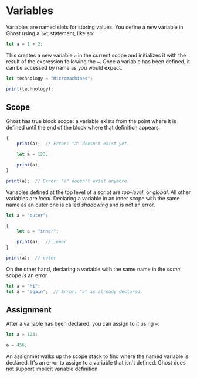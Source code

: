 # Variables

Variables are named slots for storing values. You define a new variable in Ghost using a `let` statement, like so:

```javascript
let a = 1 + 2;
```

This creates a new variable `a` in the current scope and initializes it with the result of the expression following the `=`. Once a variable has been defined, it can be accessed by name as you would expect.

```javascript
let technology = "Micromachines";

print(technology);
```

## Scope
Ghost has true block scope: a variable exists from the point where it is defined until the end of the block where that definition appears.

```javascript
{
    print(a);  // Error: "a" doesn't exist yet.

    let a = 123;

    print(a);
}

print(a);  // Error: "a" doesn't exist anymore.
```

Variables defined at the top level of a script are _top-level_, or _global_. All other variables are _local_. Declaring a variable in an inner scope with the same name as an outer one is called _shadowing_ and is not an error.

```javascript
let a = "outer";

{
    let a = "inner";

    print(a);  // inner
}

print(a);  // outer
```

On the other hand, declaring a variable with the same name in the _same_ scope _is_ an error.

```javascript
let a = "hi";
let a = "again";  // Error: "a" is already declared.
```

## Assignment
After a variable has been declared, you can assign to it using `=`:

```javascript
let a = 123;

a = 456;
```

An assignmet walks up the scope stack to find where the named variable is declared. It's an error to assign to a variable that isn't defined. Ghost does not support implicit variable definition.